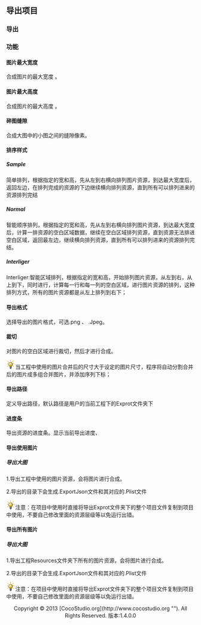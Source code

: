 ## 导出项目

### 导出

### 功能

#### 图片最大宽度

合成图片的最大宽度 。

#### 图片最大高度

合成图片的最大高度 。

#### 碎图缝隙

合成大图中的小图之间的缝隙像素。

#### 排序样式

##### Sample

简单排列，根据指定的宽和高，先从左到右横向排列图片资源，到达最大宽度后，返回左边，在排列完成的资源的下边继续横向排列资源，直到所有可以排列进来的资源排列完结

##### Normal

智能顺序排列，根据指定的宽和高，先从左到右横向排列图片资源，到达最大宽度后，计算一排资源的空白区域数据，继续在空白区域排列资源，直到资源无法排进空白区域，返回最左边，继续横向排列资源，直到所有可以排列进来的资源排列完结。

##### Interliger

Interliger:智能区域排列，根据指定的宽和高，开始排列图片资源，从左到右，从上到下，同时进行，计算每一行和每一列的空白区域，进行图片资源的排列，这种排列方式，所有的图片资源都是从左上排列到右下；

#### 导出格式

选择导出的图片格式，可选.png 、 .Jpeg。

#### 裁切

对图片的空白区域进行裁切，然后才进行合成。

![](style/light.gif)当工程中使用的图片合并后的尺寸大于设定的图片尺寸，程序将自动分割合并后的图片成多组合并图片，并添加序列下标； 

#### 导出路径

定义导出路径，默认路径是用户的当前工程下的Exprot文件夹下

#### 进度条

导出资源的进度条。显示当前导出进度、

#### 导出使用图片

##### 导出大图

1.导出工程中使用的图片资源，会将图片进行合成。

2.导出的目录下会生成.ExportJson文件和其对应的.Plist文件

![](style/light.gif)注意：在项目中使用时直接将导出Exprot文件夹下的整个项目文件复制到项目中使用，不要自己修改里面的资源层级等以免运行出错。 

#### 导出所有图片

##### 导出大图

1.导出工程Resources文件夹下所有的图片资源，会将图片进行合成。              

2.导出的目录下会生成.ExportJson文件和其对应的.Plist文件

![](style/light.gif)注意：在项目中使用时直接将导出Exprot文件夹下的整个项目文件复制到项目中使用，不要自己修改里面的资源层级等以免运行出错。 

<center>Copyright © 2013 [CocoStudio.org](http://www.cocostudio.org ""). All Rights Reserved. 版本:1.4.0.0</center>